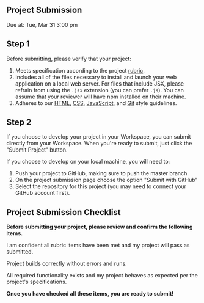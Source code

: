## Project Submission

Due at: Tue, Mar 31 3:00 pm

## Step 1

Before submitting, please verify that your project:

1. Meets specification according to the project [rubric](https://review.udacity.com/#!/rubrics/1567/view).
2. Includes all of the files necessary to install and launch your web  application on a local web server. For files that include JSX, please  refrain from using the `.jsx` extension (you can prefer `.js`). You can assume that your reviewer will have npm installed on their machine.
3. Adheres to our [HTML](http://udacity.github.io/frontend-nanodegree-styleguide/index.html), [CSS](http://udacity.github.io/frontend-nanodegree-styleguide/css.html), [JavaScript](http://udacity.github.io/frontend-nanodegree-styleguide/javascript.html), and [Git](https://udacity.github.io/git-styleguide/) style guidelines.

## Step 2

If you choose to develop your project in your Workspace, you can  submit directly from your Workspace. When you're ready to submit, just  click the "Submit Project" button.

If you choose to develop on your local machine, you will need to:

1. Push your project to GitHub, making sure to push the master branch.
2. On the project submission page choose the option "Submit with GitHub"
3. Select the repository for this project (you may need to connect your GitHub account first).

## Project Submission Checklist

**Before submitting your project, please review and confirm the following items.** 

 I am confident all rubric items have been met and my project will pass as submitted.

 Project builds correctly without errors and runs.

 All required functionality exists and my project behaves as expected per the project's specifications.

**Once you have checked all these items, you are ready to submit!**